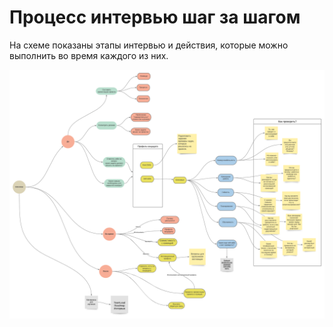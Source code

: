 
# Процесс интервью шаг за шагом

На схеме показаны этапы интервью и действия, которые можно выполнить во время каждого из них.

![Interview process step by step schema](interview-process-step-by-step-schema.png)
